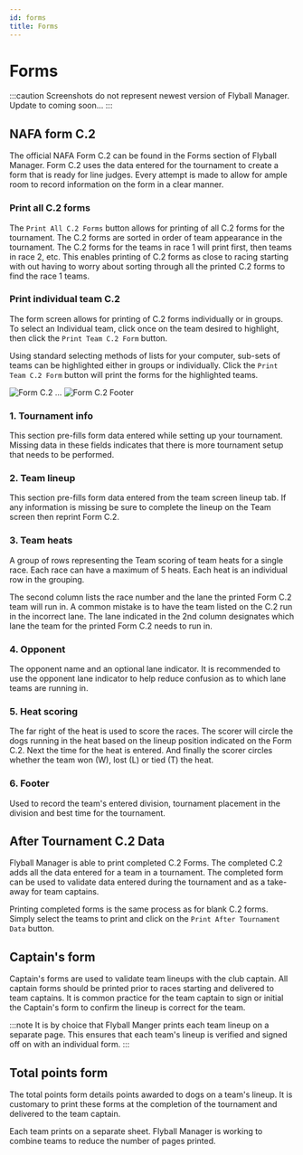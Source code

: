 ```yaml
---
id: forms
title: Forms
---
```


# Forms

:::caution
Screenshots do not represent newest version of Flyball Manager. Update to coming soon...
:::

## NAFA form C.2

The official NAFA Form C.2 can be found in the Forms section of Flyball Manager. Form C.2 uses the data entered for the tournament to create a form that is ready for line judges. Every attempt is made to allow for ample room to record information on the form in a clear manner.

### Print all C.2 forms

The `Print All C.2 Forms` button allows for printing of all C.2 forms for the tournament. The C.2 forms are sorted in order of team appearance in the tournament. The C.2 forms for the teams in race 1 will print first, then teams in race 2, etc. This enables printing of C.2 forms as close to racing starting with out having to worry about sorting through all the printed C.2 forms to find the race 1 teams.

### Print individual team C.2

The form screen allows for printing of C.2 forms individually or in groups. To select an Individual team, click once on the team desired to highlight, then click the `Print Team C.2 Form` button.

Using standard selecting methods of lists for your computer, sub-sets of teams can be highlighted either in groups or individually. Click the `Print Team C.2 Form` button will print the forms for the highlighted teams.

![Form C.2](/img/c2-form-top.svg)
...
![Form C.2 Footer](/img/c2-form-footer.svg)

### 1. Tournament info

This section pre-fills form data entered while setting up your tournament. Missing data in these fields indicates that there is more tournament setup that needs to be performed.

### 2. Team lineup

This section pre-fills form data entered from the team screen lineup tab. If any information is missing be sure to complete the lineup on the Team screen then reprint Form C.2.

### 3. Team heats

A group of rows representing the Team scoring of team heats for a single race. Each race can have a maximum of 5 heats. Each heat is an individual row in the grouping.

The second column lists the race number and the lane the printed Form C.2 team will run in. A common mistake is to have the team listed on the C.2 run in the incorrect lane. The lane indicated in the 2nd column designates which lane the team for the printed Form C.2 needs to run in.

### 4. Opponent

The opponent name and an optional lane indicator. It is recommended to use the opponent lane indicator to help reduce confusion as to which lane teams are running in.

### 5. Heat scoring

The far right of the heat is used to score the races. The scorer will circle the dogs running in the heat based on the lineup position indicated on the Form C.2. Next the time for the heat is entered. And finally the scorer circles whether the team won (W), lost (L) or tied (T) the heat.

### 6. Footer

Used to record the team's entered division, tournament placement in the division and best time for the tournament.

## After Tournament C.2 Data

Flyball Manager is able to print completed C.2 Forms. The completed C.2 adds all the data entered for a team in a tournament. The completed form can be used to validate data entered during the tournament and as a take-away for team captains.

Printing completed forms is the same process as for blank C.2 forms. Simply select the teams to print and click on the `Print After Tournament Data` button.

## Captain's form

Captain's forms are used to validate team lineups with the club captain. All captain forms should be printed prior to races starting and delivered to team captains. It is common practice for the team captain to sign or initial the Captain's form to confirm the lineup is correct for the team.

:::note
It is by choice that Flyball Manger prints each team lineup on a separate page. This ensures that each team's lineup is verified and signed off on with an individual form.
:::

## Total points form

The total points form details points awarded to dogs on a team's lineup. It is customary to print these forms at the completion of the tournament and delivered to the team captain.

Each team prints on a separate sheet. Flyball Manager is working to combine teams to reduce the number of pages printed.
